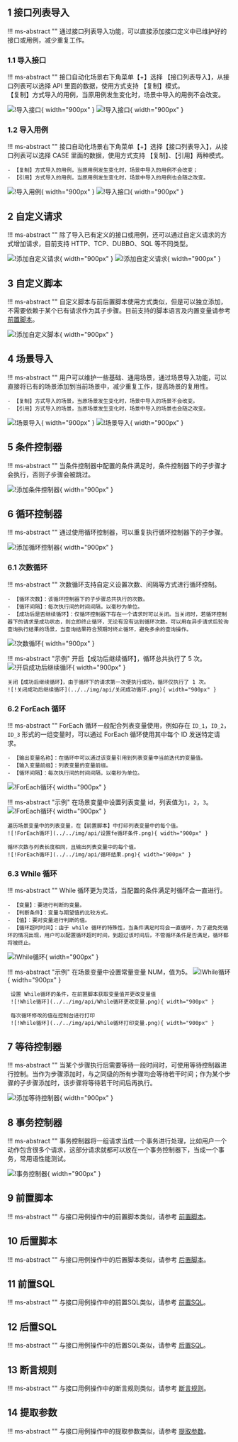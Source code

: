 ## 1 接口列表导入
!!! ms-abstract "" 
    通过接口列表导入功能，可以直接添加接口定义中已维护好的接口或用例，减少重复工作。<br />

### 1.1 导入接口
!!! ms-abstract "" 
    接口自动化场景右下角菜单【+】选择 【接口列表导入】，从接口列表可以选择 API 里面的数据，使用方式支持 【复制】模式。 <br />
    【复制】方式导入的用例，当原用例发生变化时，场景中导入的用例不会改变。<br />

![!导入接口](../../img/api/接口导入lb.png){ width="900px" }
![!导入接口](../../img/api/导入选择api.png){ width="900px" }


### 1.2 导入用例 
!!! ms-abstract "" 
    接口自动化场景右下角菜单【+】选择【接口列表导入】，从接口列表可以选择 CASE 里面的数据，使用方式支持 【复制】、【引用】两种模式。 <br />

    - 【复制】方式导入的用例，当原用例发生变化时，场景中导入的用例不会改变；
    - 【引用】方式导入的用例，当原用例发生变化时，场景中导入的用例也会随之改变。

![!导入用例](../../img/api/导入复制引用.png){ width="900px" }
![!导入接口](../../img/api/接口导入展示.png){ width="900px" }

## 2 自定义请求
!!! ms-abstract "" 
    除了导入已有定义的接口或用例，还可以通过自定义请求的方式增加请求，目前支持 HTTP、TCP、DUBBO、SQL 等不同类型。

![!添加自定义请求](../../img/api/自定义请求.png){ width="900px" }
![!添加自定义请求](../../img/api/场景自定义请求.png){ width="900px" }

## 3 自定义脚本
!!! ms-abstract "" 
    自定义脚本与前后置脚本使用方式类似，但是可以独立添加，不需要依赖于某个已有请求作为其子步骤。目前支持的脚本语言及内置变量请参考  [前置脚本](../api_step##-1-前置脚本)。

![!添加自定义脚本](../../img/api/场景自定义脚本.png){ width="900px" }

## 4 场景导入
!!! ms-abstract "" 
    用户可以维护一些基础、通用场景，通过场景导入功能，可以直接将已有的场景添加到当前场景中，减少重复工作，提高场景的复用性。 <br />

    - 【复制】方式导入的场景，当原场景发生变化时，场景中导入的场景不会改变。
    - 【引用】方式导入的场景，当原场景发生变化时，场景中导入的场景也会随之改变。

![!场景导入](../../img/api/场景导入.png){ width="900px" }
![!场景导入](../../img/api/列表场景导入.png){ width="900px" }


## 5 条件控制器
!!! ms-abstract "" 
    当条件控制器中配置的条件满足时，条件控制器下的子步骤才会执行，否则子步骤会被跳过。

![!添加条件控制器](../../img/api/条件控制器使用.png){ width="900px" }

## 6 循环控制器
!!! ms-abstract "" 
    通过使用循环控制器，可以重复执行循环控制器下的子步骤。

![!添加循环控制器](../../img/api/循环控制器.png){ width="900px" }

### 6.1 次数循环 
!!! ms-abstract "" 
    次数循环支持自定义设置次数、间隔等方式进行循环控制。

    - 【循环次数】：该循环控制器下的子步骤总共执行的次数。
    - 【循环间隔】：每次执行间的时间间隔，以毫秒为单位。
    - 【成功后是否继续循环】：仅循环控制器下存在一个请求时可以关闭。当关闭时，若循环控制器下的请求是成功状态，则立即终止循环，无论有没有达到循环次数。可以用在异步请求后轮询查询执行结果的场景，当查询结果符合预期时终止循环，避免多余的查询操作。

![!次数循环](../../img/api/次数循环1.png){ width="900px" }

!!! ms-abstract "示例"
    开启【成功后继续循环】，循环总共执行了 5 次。
    ![!开启成功后继续循环](../../img/api/开启成功循环.png){ width="900px" }
    
    关闭【成功后继续循环】，由于循环下的请求第一次便执行成功，循环仅执行了 1 次。
    ![!关闭成功后继续循环](../../img/api/关闭成功循环.png){ width="900px" }

### 6.2 ForEach 循环 
!!! ms-abstract ""
    ForEach 循环一般配合列表变量使用，例如存在 `ID_1`，`ID_2`，`ID_3` 形式的一组变量时，可以通过 ForEach 循环使用其中每个 ID 发送特定请求。<br />

    - 【输出变量名称】：在循环中可以通过该变量引用到列表变量中当前迭代的变量值。
    - 【输入变量前缀】：列表变量的变量前缀。
    - 【循环间隔】：每次执行间的时间间隔，以毫秒为单位。

![!ForEach循环](../../img/api/foreach.png){ width="900px" }

!!! ms-abstract "示例"
    在场景变量中设置列表变量 id，列表值为`1`，`2`，`3`。
    ![!ForEach循环](../../img/api/添加变量.png){ width="900px" }
    
    遍历场景变量中的列表变量，在【前置脚本】中打印列表变量中的每个值。
    ![!ForEach循环](../../img/api/设置fe循环条件.png){ width="900px" }
    
    循环次数与列表长度相同，且输出列表变量中的每个值。
    ![!ForEach循环](../../img/api/循环结果.png){ width="900px" }
    
### 6.3 While 循环 
!!! ms-abstract ""
    While 循环更为灵活，当配置的条件满足时循环会一直进行。

    - 【变量】：要进行判断的变量。
    - 【判断条件】：变量与期望值的比较方式。
    - 【值】：要对变量进行判断的值。
    - 【循环超时时间】：由于 while 循环的特殊性，当条件满足时将会一直循环，为了避免死循环的情况出现，用户可以配置循环超时时间，到超过该时间后，不管循环条件是否满足，循环都将被终止。

![!While循环](../../img/api/While循环.png){ width="900px" }


!!! ms-abstract "示例"
      在场景变量中设置常量变量 NUM，值为5。
     ![!While循环](../../img/api/While循环设置变量.png){ width="900px" }
     
     设置 While循环的条件，在前置脚本获取变量值并更改变量值
     ![!While循环](../../img/api/While循环更改变量.png){ width="900px" }
     
     每次循环修改的值在控制台进行打印
     ![!While循环](../../img/api/While循环打印变量.png){ width="900px" }

## 7 等待控制器
!!! ms-abstract ""
    当某个步骤执行后需要等待一段时间时，可使用等待控制器进行控制。当作为步骤添加时，与之同级的所有步骤均会等待若干时间；作为某个步骤的子步骤添加时，该步骤将等待若干时间后再执行。

![!添加等待控制器](../../img/api/添加等待控制器.png){ width="900px" }

## 8 事务控制器
!!! ms-abstract ""
    事务控制器将一组请求当成一个事务进行处理，比如用户一个动作包含很多个请求，这部分请求就都可以放在一个事务控制器下，当成一个事务，常用语性能测试。

![!事务控制器](../../img/api/事务控制器.png){ width="900px" }

## 9 前置脚本
!!! ms-abstract ""
    与接口用例操作中的前置脚本类似，请参考 [前置脚本](../api_step##-1-前置脚本)。

## 10 后置脚本
!!! ms-abstract ""
    与接口用例操作中的后置脚本类似，请参考 [后置脚本](../api_step##-2-后置脚本)。

## 11 前置SQL
!!! ms-abstract ""
    与接口用例操作中的前置SQL类似，请参考 [前置SQL](../api_step##-3-前置-sql)。

## 12 后置SQL
!!! ms-abstract ""
    与接口用例操作中的后置SQL类似，请参考 [后置SQL](../api_step##-4-后置-sql)。

## 13 断言规则
!!! ms-abstract ""
    与接口用例操作中的断言规则类似，请参考 [断言规则](../api_step##-5-断言规则)。

## 14 提取参数
!!! ms-abstract ""
    与接口用例操作中的提取参数类似，请参考 [提取参数](../api_step##6-提取参数)。